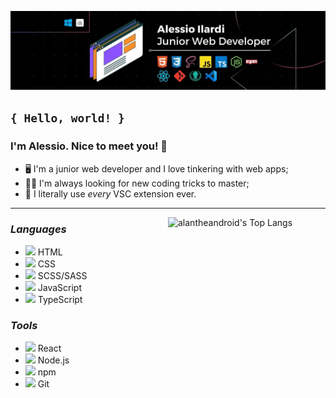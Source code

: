 <!-- // BANNER // -->

![LinkedIn Banner](/assets/banners/Banner_LinkedIn.jpg)

<!-- // ABOUT ME // -->

## `{ Hello, world! }`

### I'm Alessio. Nice to meet you! 👋

- 🖥️ I'm a junior web developer and I love tinkering with web apps;
- 👨‍🎓 I'm always looking for new coding tricks to master;
- 🤪 I literally use _every_ VSC extension ever.

---

<!-- // GITHUB STATS // -->

<!-- <img width="50%" align="right" alt="alantheandroid's GitHub stats" src="https://github-readme-stats.vercel.app/api?username=alantheandroid&show_icons=true&theme=codeSTACKr" /> -->

<a href="https://github.com/anuraghazra/github-readme-stats">
    <img width="50%" align="right" alt="alantheandroid's Top Langs" src="https://github-readme-stats.vercel.app/api/top-langs/?username=alantheandroid&layout=compact&theme=codeSTACKr"/>
</a>

<!-- // TECH STACK // -->

### _Languages_

- <img height="16px" src="https://cdn.jsdelivr.net/gh/devicons/devicon/icons/html5/html5-original.svg" /> HTML
- <img height="16px" src="https://cdn.jsdelivr.net/gh/devicons/devicon/icons/css3/css3-original.svg" /> CSS
- <img height="16px" src="https://cdn.jsdelivr.net/gh/devicons/devicon/icons/sass/sass-original.svg" /> SCSS/SASS
- <img height="16px" src="https://cdn.jsdelivr.net/gh/devicons/devicon/icons/javascript/javascript-original.svg" /> JavaScript
- <img height="16px" src="https://cdn.jsdelivr.net/gh/devicons/devicon/icons/typescript/typescript-original.svg" /> TypeScript

### _Tools_

- <img height="16px" src="https://cdn.jsdelivr.net/gh/devicons/devicon/icons/react/react-original.svg" /> React
- <img height="16px" src="https://cdn.jsdelivr.net/gh/devicons/devicon/icons/nodejs/nodejs-original.svg" /> Node.js
- <img height="16px" src="https://cdn.jsdelivr.net/gh/devicons/devicon/icons/npm/npm-original-wordmark.svg" /> npm
- <img height="16px" src="https://cdn.jsdelivr.net/gh/devicons/devicon/icons/git/git-original.svg" /> Git
